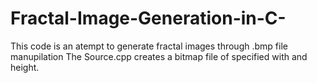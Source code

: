 # Fractal-Image-Generation-in-C-

This code is an atempt to generate fractal images through .bmp file manupilation
The Source.cpp creates a bitmap file of specified with and height.
